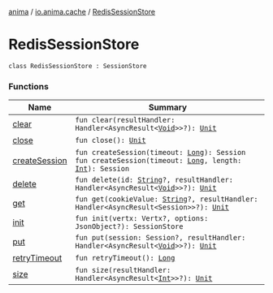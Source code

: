 [anima](../../index.md) / [io.anima.cache](../index.md) / [RedisSessionStore](./index.md)

# RedisSessionStore

`class RedisSessionStore : SessionStore`

### Functions

| Name | Summary |
|---|---|
| [clear](clear.md) | `fun clear(resultHandler: Handler<AsyncResult<`[`Void`](https://docs.oracle.com/javase/6/docs/api/java/lang/Void.html)`>>?): `[`Unit`](https://kotlinlang.org/api/latest/jvm/stdlib/kotlin/-unit/index.html) |
| [close](close.md) | `fun close(): `[`Unit`](https://kotlinlang.org/api/latest/jvm/stdlib/kotlin/-unit/index.html) |
| [createSession](create-session.md) | `fun createSession(timeout: `[`Long`](https://kotlinlang.org/api/latest/jvm/stdlib/kotlin/-long/index.html)`): Session`<br>`fun createSession(timeout: `[`Long`](https://kotlinlang.org/api/latest/jvm/stdlib/kotlin/-long/index.html)`, length: `[`Int`](https://kotlinlang.org/api/latest/jvm/stdlib/kotlin/-int/index.html)`): Session` |
| [delete](delete.md) | `fun delete(id: `[`String`](https://kotlinlang.org/api/latest/jvm/stdlib/kotlin/-string/index.html)`?, resultHandler: Handler<AsyncResult<`[`Void`](https://docs.oracle.com/javase/6/docs/api/java/lang/Void.html)`>>?): `[`Unit`](https://kotlinlang.org/api/latest/jvm/stdlib/kotlin/-unit/index.html) |
| [get](get.md) | `fun get(cookieValue: `[`String`](https://kotlinlang.org/api/latest/jvm/stdlib/kotlin/-string/index.html)`?, resultHandler: Handler<AsyncResult<Session>>?): `[`Unit`](https://kotlinlang.org/api/latest/jvm/stdlib/kotlin/-unit/index.html) |
| [init](init.md) | `fun init(vertx: Vertx?, options: JsonObject?): SessionStore` |
| [put](put.md) | `fun put(session: Session?, resultHandler: Handler<AsyncResult<`[`Void`](https://docs.oracle.com/javase/6/docs/api/java/lang/Void.html)`>>?): `[`Unit`](https://kotlinlang.org/api/latest/jvm/stdlib/kotlin/-unit/index.html) |
| [retryTimeout](retry-timeout.md) | `fun retryTimeout(): `[`Long`](https://kotlinlang.org/api/latest/jvm/stdlib/kotlin/-long/index.html) |
| [size](size.md) | `fun size(resultHandler: Handler<AsyncResult<`[`Int`](https://kotlinlang.org/api/latest/jvm/stdlib/kotlin/-int/index.html)`>>?): `[`Unit`](https://kotlinlang.org/api/latest/jvm/stdlib/kotlin/-unit/index.html) |
